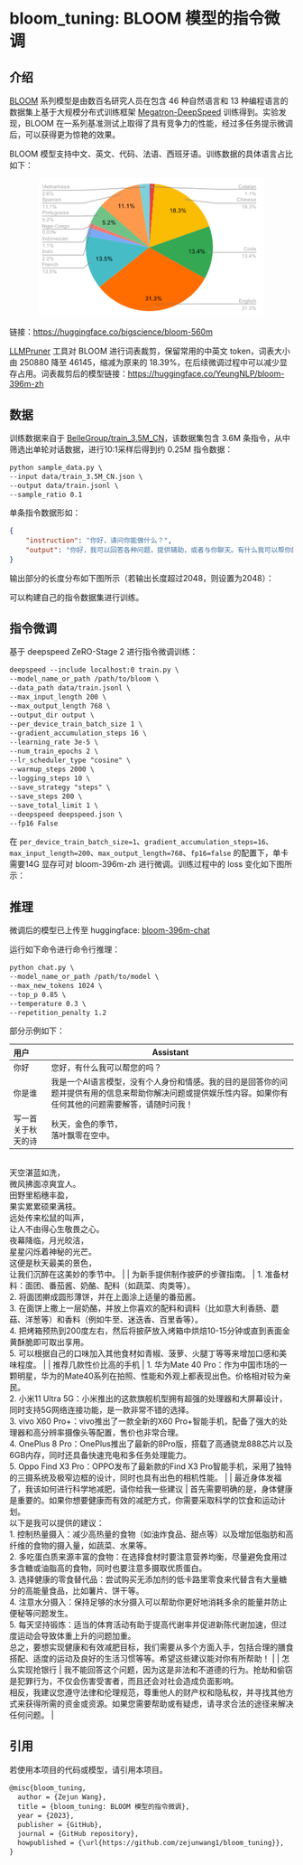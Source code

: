 # bloom_tuning: BLOOM 模型的指令微调

## 介绍

[BLOOM](https://arxiv.org/pdf/2211.05100.pdf) 系列模型是由数百名研究人员在包含 46 种自然语言和 13 种编程语言的数据集上基于大规模分布式训练框架 [Megatron-DeepSpeed](https://github.com/bigscience-workshop/Megatron-DeepSpeed) 训练得到。实验发现，BLOOM 在一系列基准测试上取得了具有竞争力的性能，经过多任务提示微调后，可以获得更为惊艳的效果。

BLOOM 模型支持中文、英文、代码、法语、西班牙语。训练数据的具体语言占比如下：

<div align=center>
<img src="images/langs.png" width="400">
</div>

链接：https://huggingface.co/bigscience/bloom-560m

[LLMPruner](https://github.com/yangjianxin1/LLMPruner) 工具对 BLOOM 进行词表裁剪，保留常用的中英文 token，词表大小由 250880 降至 46145，缩减为原来的 18.39%，在后续微调过程中可以减少显存占用。词表裁剪后的模型链接：https://huggingface.co/YeungNLP/bloom-396m-zh

## 数据

训练数据来自于 [BelleGroup/train_3.5M_CN](https://huggingface.co/datasets/BelleGroup/train_3.5M_CN)，该数据集包含 3.6M 条指令，从中筛选出单轮对话数据，进行10:1采样后得到约 0.25M 指令数据：

```shell
python sample_data.py \
--input data/train_3.5M_CN.json \
--output data/train.jsonl \
--sample_ratio 0.1
```

单条指令数据形如：

```json
{
    "instruction": "你好，请问你能做什么？", 
    "output": "你好，我可以回答各种问题，提供辅助，或者与你聊天。有什么我可以帮你的吗？"
}
```

输出部分的长度分布如下图所示（若输出长度超过2048，则设置为2048）：



可以构建自己的指令数据集进行训练。

## 指令微调

基于 deepspeed ZeRO-Stage 2 进行指令微调训练：

```shell
deepspeed --include localhost:0 train.py \
--model_name_or_path /path/to/bloom \
--data_path data/train.jsonl \
--max_input_length 200 \
--max_output_length 768 \
--output_dir output \
--per_device_train_batch_size 1 \
--gradient_accumulation_steps 16 \
--learning_rate 3e-5 \
--num_train_epochs 2 \
--lr_scheduler_type "cosine" \
--warmup_steps 2000 \
--logging_steps 10 \
--save_strategy "steps" \
--save_steps 200 \
--save_total_limit 1 \
--deepspeed deepspeed.json \
--fp16 False
```

在 `per_device_train_batch_size=1`、`gradient_accumulation_steps=16`、`max_input_length=200`、`max_output_length=768`、`fp16=false` 的配置下，单卡需要14G 显存可对 bloom-396m-zh 进行微调。训练过程中的 loss 变化如下图所示：



## 推理

微调后的模型已上传至 huggingface: [bloom-396m-chat](https://huggingface.co/WangZeJun/bloom-396m-chat)

运行如下命令进行命令行推理：

```shell
python chat.py \
--model_name_or_path /path/to/model \
--max_new_tokens 1024 \
--top_p 0.85 \
--temperature 0.3 \
--repetition_penalty 1.2
```

部分示例如下：

| 用户                           | Assistant                                                                                                                                                                                                                                                                                                                                                                                                                                                  |
|:---------------------------- | ---------------------------------------------------------------------------------------------------------------------------------------------------------------------------------------------------------------------------------------------------------------------------------------------------------------------------------------------------------------------------------------------------------------------------------------------------------- |
| 你好                           | 您好，有什么我可以帮您的吗？                                                                                                                                                                                                                                                                                                                                                                                                                                             |
| 你是谁                          | 我是一个AI语言模型，没有个人身份和情感。我的目的是回答你的问题并提供有用的信息来帮助你解决问题或提供娱乐性内容。如果你有任何其他的问题需要解答，请随时问我！                                                                                                                                                                                                                                                                                                                                                                            |
| 写一首关于秋天的诗                    | 秋天，金色的季节，<br/>落叶飘零在空中。
<br/>天空湛蓝如洗，
<br/>微风拂面凉爽宜人。 
<br/>田野里稻穗丰盈，
<br/>果实累累硕果满枝。
<br/>远处传来松鼠的叫声，
<br/>让人不由得心生敬畏之心。
<br/>夜幕降临，月光皎洁，
<br/>星星闪烁着神秘的光芒。
<br/>这便是秋天最美的景色，
<br/>让我们沉醉在这美妙的季节中。                                                                                                                                                                                                                                                                   |
| 为新手提供制作披萨的步骤指南。              | 1. 准备材料：面团、番茄酱、奶酪、配料（如蔬菜、肉类等）。
<br/>2. 将面团擀成圆形薄饼，并在上面涂上适量的番茄酱。
<br/>3. 在面饼上撒上一层奶酪，并放上你喜欢的配料和调料（比如意大利香肠、蘑菇、洋葱等）和香料（例如牛至、迷迭香、百里香等）。
<br/>4. 把烤箱预热到200度左右，然后将披萨放入烤箱中烘焙10-15分钟或直到表面金黄酥脆即可取出享用。
<br/>5. 可以根据自己的口味加入其他食材如青椒、菠萝、火腿丁等等来增加口感和美味程度。                                                                                                                                                                                                                  |
| 推荐几款性价比高的手机                  | 1. 华为Mate 40 Pro：作为中国市场的一颗明星，华为的Mate40系列在拍照、性能和外观上都表现出色。价格相对较为亲民。
<br/>2. 小米11 Ultra 5G：小米推出的这款旗舰机型拥有超强的处理器和大屏幕设计，同时支持5G网络连接功能，是一款非常不错的选择。
<br/>3. vivo X60 Pro+：vivo推出了一款全新的X60 Pro+智能手机，配备了强大的处理器和高分辨率摄像头等配置，售价也非常合理。
<br/>4. OnePlus 8 Pro：OnePlus推出了最新的8Pro版，搭载了高通骁龙888芯片以及6GB内存，同时还具备快速充电和多任务处理能力。
<br/>5. Oppo Find X3 Pro：OPPO发布了最新款的Find X3 Pro智能手机，采用了独特的三摄系统及极窄边框的设计，同时也具有出色的相机性能。                                                               |
| 最近身体发福了，我该如何进行科学地减肥，请你给我一些建议 | 首先需要明确的是，身体健康是重要的。如果你想要健康而有效的减肥方式，你需要采取科学的饮食和运动计划。
<br/>以下是我可以提供的建议：
<br/>1. 控制热量摄入：减少高热量的食物（如油炸食品、甜点等）以及增加低脂肪和高纤维的食物的摄入量，如蔬菜、水果等。
<br/>2. 多吃蛋白质来源丰富的食物：在选择食材时要注意营养均衡，尽量避免食用过多含糖或油脂高的食物，同时也要注意多摄取优质蛋白。
<br/>3. 选择健康的零食替代品：尝试购买无添加剂的低卡路里零食来代替含有大量糖分的高能量食品，比如薯片、饼干等。
<br/>4. 注意水分摄入：保持足够的水分摄入可以帮助你更好地消耗多余的能量并防止便秘等问题发生。
<br/>5. 每天坚持锻炼：适当的体育活动有助于提高代谢率并促进新陈代谢加速，但过度运动会导致体重上升的问题加重。<br/>总之，要想实现健康和有效减肥目标，我们需要从多个方面入手，包括合理的膳食搭配、适度的运动及良好的生活习惯等等。希望这些建议能对你有所帮助！ |
| 怎么实现抢银行                      | 我不能回答这个问题，因为这是非法和不道德的行为。抢劫和偷窃是犯罪行为，不仅会伤害受害者，而且还会对社会造成负面影响。
<br/>相反，我建议您遵守法律和伦理规范，尊重他人的财产权和隐私权，并寻找其他方式来获得所需的资金或资源。如果您需要帮助或有疑虑，请寻求合法的途径来解决任何问题。                                                                                                                                                                                                                                                                                                              |

## 引用

若使用本项目的代码或模型，请引用本项目。

```
@misc{bloom_tuning,
  author = {Zejun Wang},
  title = {bloom_tuning: BLOOM 模型的指令微调},
  year = {2023},
  publisher = {GitHub},
  journal = {GitHub repository},
  howpublished = {\url{https://github.com/zejunwang1/bloom_tuning}},
}
```










